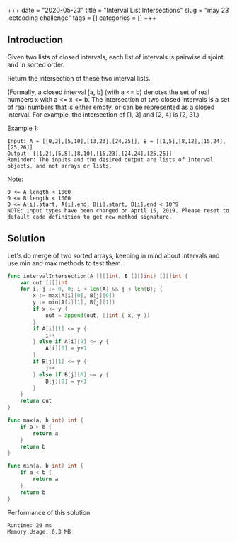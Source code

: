 +++
date = "2020-05-23"
title = "Interval List Intersections"
slug = "may 23 leetcoding challenge"
tags = []
categories = []
+++

## Introduction

Given two lists of closed intervals, each list of intervals is pairwise disjoint and in sorted order.

Return the intersection of these two interval lists.

(Formally, a closed interval [a, b] (with a <= b) denotes the set of real numbers x with a <= x <= b.  The intersection of two closed intervals is a set of real numbers that is either empty, or can be represented as a closed interval.  For example, the intersection of [1, 3] and [2, 4] is [2, 3].)


Example 1:
```
Input: A = [[0,2],[5,10],[13,23],[24,25]], B = [[1,5],[8,12],[15,24],[25,26]]
Output: [[1,2],[5,5],[8,10],[15,23],[24,24],[25,25]]
Reminder: The inputs and the desired output are lists of Interval objects, and not arrays or lists.
```


Note:
```
0 <= A.length < 1000
0 <= B.length < 1000
0 <= A[i].start, A[i].end, B[i].start, B[i].end < 10^9
NOTE: input types have been changed on April 15, 2019. Please reset to default code definition to get new method signature.
```

## Solution

Let's do merge of two sorted arrays, keeping in mind about intervals and use min and max methods to test them.

``` go
func intervalIntersection(A [][]int, B [][]int) [][]int {
    var out [][]int
    for i, j := 0, 0; i < len(A) && j < len(B); {
        x := max(A[i][0], B[j][0])
        y := min(A[i][1], B[j][1])
        if x <= y {
            out = append(out, []int { x, y })
        }
        if A[i][1] <= y {
            i++
        } else if A[i][0] <= y {
            A[i][0] = y+1  
        }
        if B[j][1] <= y {
            j++
        } else if B[j][0] <= y {
            B[j][0] = y+1
        }
    }
    return out
}

func max(a, b int) int {
    if a > b {
        return a
    }
    return b
}

func min(a, b int) int {
    if a < b {
        return a
    }
    return b
}
```


Performance of this solution

```
Runtime: 20 ms
Memory Usage: 6.3 MB
```
